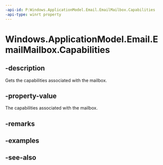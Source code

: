 ```yaml
---
-api-id: P:Windows.ApplicationModel.Email.EmailMailbox.Capabilities
-api-type: winrt property
---
```


<!-- Property syntax
public Windows.ApplicationModel.Email.EmailMailboxCapabilities Capabilities { get; }
-->

# Windows.ApplicationModel.Email.EmailMailbox.Capabilities

## -description
Gets the capabilities associated with the mailbox.

## -property-value
The capabilities associated with the mailbox.

## -remarks

## -examples

## -see-also
